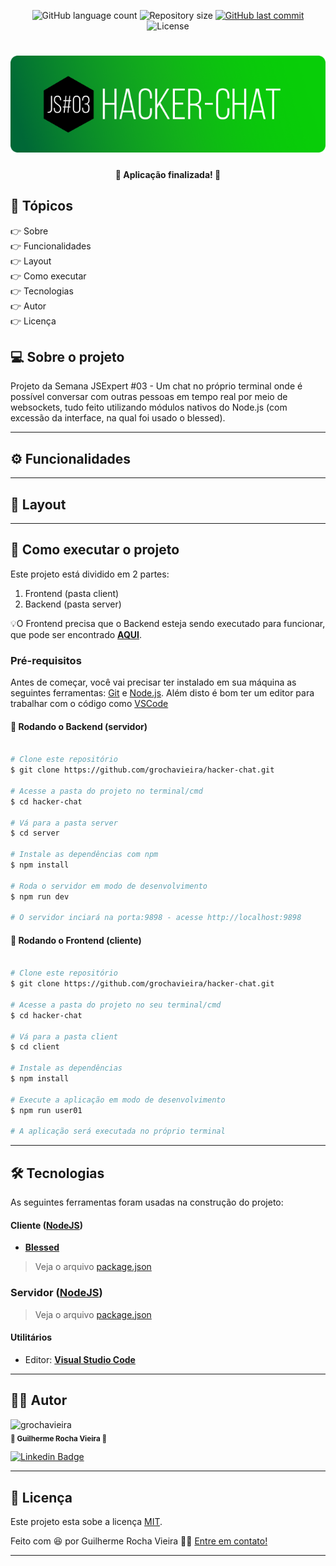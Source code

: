 <p align="center">
  <img alt="GitHub language count" src="https://img.shields.io/github/languages/count/grochavieira/hacker-chat?color=%2304D361&style=flat">

  <img alt="Repository size" src="https://img.shields.io/github/repo-size/grochavieira/hacker-chat?style=flat">
  
  <a href="https://github.com/grochavieira/hacker-chat/commits/master">
    <img alt="GitHub last commit" src="https://img.shields.io/github/last-commit/grochavieira/hacker-chat?style=flat">
  </a>
    
   <img alt="License" src="https://img.shields.io/badge/license-MIT-brightgreen?style=flat">
  
</p>

<h1 align="center">
    <img src="./.github/hacker-chat-logo.png" />
</h1>

<h4 align="center"> 
	🚧  Aplicação finalizada! 🚧
</h4>

## 🏁 Tópicos

<p>
 👉<a href="#-sobre-o-projeto" style="text-decoration: none; "> Sobre</a> <br/>
👉<a href="#-funcionalidades" style="text-decoration: none; "> Funcionalidades</a> <br/>
👉<a href="#-layout" style="text-decoration: none"> Layout</a> <br/>
👉<a href="#-como-executar-o-projeto" style="text-decoration: none"> Como executar</a> <br/>
👉<a href="#-tecnologias" style="text-decoration: none"> Tecnologias</a> <br/>
👉<a href="#-autor" style="text-decoration: none"> Autor</a> <br/>
👉<a href="#user-content--licença" style="text-decoration: none"> Licença</a>

</p>

## 💻 Sobre o projeto

Projeto da Semana JSExpert #03 - Um chat no próprio terminal onde é possível conversar com outras pessoas em tempo real por meio de websockets, tudo feito utilizando módulos nativos do Node.js (com excessão da interface, na qual foi usado o blessed).

---

<a name="-funcionalidades"></a>

## ⚙️ Funcionalidades

---

## 🎨 Layout

---

## 🚀 Como executar o projeto

Este projeto está dividido em 2 partes:

1. Frontend (pasta client)
2. Backend (pasta server)

💡O Frontend precisa que o Backend esteja sendo executado para funcionar, que pode ser encontrado **[AQUI](https://github.com/grochavieira/hacker-chat)**.

### Pré-requisitos

Antes de começar, você vai precisar ter instalado em sua máquina as seguintes ferramentas:
[Git](https://git-scm.com) e [Node.js](https://nodejs.org/en/).
Além disto é bom ter um editor para trabalhar com o código como [VSCode](https://code.visualstudio.com/)

#### 🎲 Rodando o Backend (servidor)

```bash

# Clone este repositório
$ git clone https://github.com/grochavieira/hacker-chat.git

# Acesse a pasta do projeto no terminal/cmd
$ cd hacker-chat

# Vá para a pasta server
$ cd server

# Instale as dependências com npm
$ npm install

# Roda o servidor em modo de desenvolvimento
$ npm run dev

# O servidor inciará na porta:9898 - acesse http://localhost:9898

```

#### 🧭 Rodando o Frontend (cliente)

```bash

# Clone este repositório
$ git clone https://github.com/grochavieira/hacker-chat.git

# Acesse a pasta do projeto no seu terminal/cmd
$ cd hacker-chat

# Vá para a pasta client
$ cd client

# Instale as dependências
$ npm install

# Execute a aplicação em modo de desenvolvimento
$ npm run user01

# A aplicação será executada no próprio terminal

```

---

## 🛠 Tecnologias

As seguintes ferramentas foram usadas na construção do projeto:

#### **Cliente** ([NodeJS](https://nodejs.org/en/))

- **[Blessed](https://www.npmjs.com/package/blessed)**

> Veja o arquivo [package.json](https://github.com/grochavieira/hacker-chat/blob/master/client/package.json)

### **Servidor** ([NodeJS](https://nodejs.org/en/))

> Veja o arquivo [package.json](https://github.com/grochavieira/hacker-chat/blob/master/server/package.json)

#### **Utilitários**

- Editor: **[Visual Studio Code](https://code.visualstudio.com/)**

---

<a name="-autor"></a>

## 🦸‍♂️ **Autor**

<p>
 <img src="https://avatars.githubusercontent.com/u/48029638?s=460&u=40540691957b5aabf04e2e1d4cddf8d3633cb1be&v=4" width="150px;" alt="grochavieira"/>
 <br />
 <sub><strong>🌟 Guilherme Rocha Vieira 🌟</strong></sub>
</p>

[![Linkedin Badge](https://img.shields.io/badge/-linkedin-blue?style=flat&logo=Linkedin&logoColor=white&link=https://www.linkedin.com/in/grochavieira/)](https://www.linkedin.com/in/grochavieira/)

---

## 📝 Licença

Este projeto esta sobe a licença [MIT](./LICENSE).

Feito com :satisfied: por Guilherme Rocha Vieira 👋🏽 [Entre em contato!](https://www.linkedin.com/in/grochavieira/)

---
